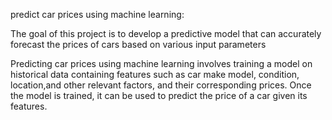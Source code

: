  predict car prices using machine learning:

 The goal of this project is to develop a predictive model that 
can accurately forecast the prices of cars based on various input parameters

 Predicting car prices using machine learning involves training a model on historical data containing features such as car make
 model, condition, location,and other relevant factors, and their corresponding prices. Once the model is trained,
it can be used to predict the price of a car given its features.
